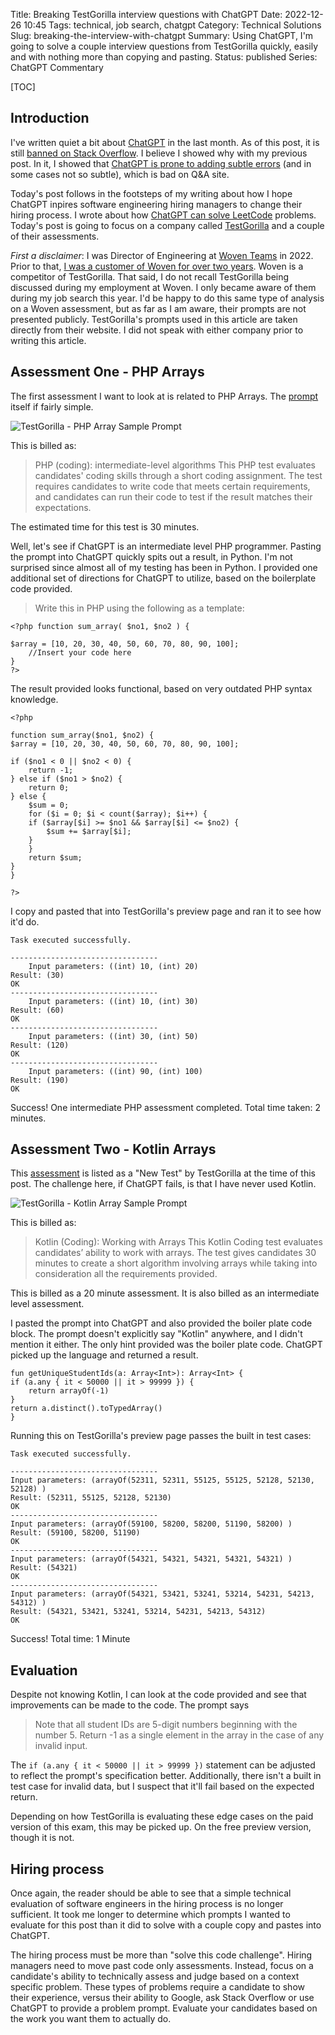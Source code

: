 Title: Breaking TestGorilla interview questions with ChatGPT
Date: 2022-12-26 10:45
Tags: technical, job search, chatgpt
Category: Technical Solutions
Slug: breaking-the-interview-with-chatgpt
Summary: Using ChatGPT, I'm going to solve a couple interview questions from TestGorilla quickly, easily and with nothing more than copying and pasting.
Status: published
Series: ChatGPT Commentary

[TOC]

## Introduction

I've written quiet a bit about [ChatGPT][1] in the last month. As of this post, it is still [banned on Stack Overflow][2]. I believe I showed
why with my previous post. In it, I showed that [ChatGPT is prone to adding subtle errors][3] (and in some cases not so subtle), which is bad on
Q&A site. 

Today's post follows in the footsteps of my writing about how I hope ChatGPT inpires software engineering hiring managers to change their 
hiring process. I wrote about how [ChatGPT can solve LeetCode][4] problems. Today's post is going to focus on a company called [TestGorilla][5] and a 
couple of their assessments.

_First a disclaimer_: I was Director of Engineering at [Woven Teams][6] in 2022. Prior to that, [I was a customer of Woven for over two years][7]. 
Woven is a competitor of TestGorilla. That said, I do not recall TestGorilla being discussed during my employment at Woven. 
I only became aware of them during my job search this year. I'd be happy to do this same type of analysis on a Woven assessment, but as far 
as I am aware, their prompts are not presented publicly. TestGorilla's prompts used in this article are taken directly from their website. I did not 
speak with either company prior to writing this article.

## Assessment One - PHP Arrays

The first assessment I want to look at is related to PHP Arrays. The [prompt][8] itself if fairly simple.

![TestGorilla - PHP Array Sample Prompt][9]

This is billed as:

> PHP (coding): intermediate-level algorithms
> This PHP test evaluates candidates' coding skills through a short coding assignment. The test requires candidates to write code that meets certain requirements, and candidates can run their code to test if the result matches their expectations.

The estimated time for this test is 30 minutes. 

Well, let's see if ChatGPT is an intermediate level PHP programmer. Pasting the prompt into ChatGPT quickly spits out a result, in Python. I'm not
surprised since almost all of my testing has been in Python. I provided one additional set of directions for ChatGPT to utilize, based on the boilerplate
code provided.

> Write this in PHP using the following as a template:

    <?php function sum_array( $no1, $no2 ) {
    
    $array = [10, 20, 30, 40, 50, 60, 70, 80, 90, 100];
        //Insert your code here 
    }
    ?>

The result provided looks functional, based on very outdated PHP syntax knowledge.

    <?php

    function sum_array($no1, $no2) {
    $array = [10, 20, 30, 40, 50, 60, 70, 80, 90, 100];

    if ($no1 < 0 || $no2 < 0) {
        return -1;
    } else if ($no1 > $no2) {
        return 0;
    } else {
        $sum = 0;
        for ($i = 0; $i < count($array); $i++) {
        if ($array[$i] >= $no1 && $array[$i] <= $no2) {
            $sum += $array[$i];
        }
        }
        return $sum;
    }
    }

    ?>

I copy and pasted that into TestGorilla's preview page and ran it to see how it'd do. 

    Task executed successfully.

    ---------------------------------
        Input parameters: ((int) 10, (int) 20)
    Result: (30)
    OK
    ---------------------------------
        Input parameters: ((int) 10, (int) 30)
    Result: (60)
    OK
    ---------------------------------
        Input parameters: ((int) 30, (int) 50)
    Result: (120)
    OK
    ---------------------------------
        Input parameters: ((int) 90, (int) 100)
    Result: (190)
    OK


Success! One intermediate PHP assessment completed. Total time taken: 2 minutes. 

## Assessment Two - Kotlin Arrays

This [assessment][10] is listed as a "New Test" by TestGorilla at the time of this post. The challenge here, if ChatGPT fails, is that I have never
used Kotlin. 

![TestGorilla - Kotlin Array Sample Prompt][11]

This is billed as:

> Kotlin (Coding): Working with Arrays
> This Kotlin Coding test evaluates candidates’ ability to work with arrays. The test gives candidates 30 minutes to create a short algorithm involving arrays while taking into consideration all the requirements provided.

This is billed as a 20 minute assessment. It is also billed as an intermediate level assessment. 

I pasted the prompt into ChatGPT and also provided the boiler plate code block. The prompt doesn't explicitly say "Kotlin" anywhere, and I didn't mention
it either. The only hint provided was the boiler plate code. ChatGPT picked up the language and returned a result.

    fun getUniqueStudentIds(a: Array<Int>): Array<Int> {
    if (a.any { it < 50000 || it > 99999 }) {
        return arrayOf(-1)
    }
    return a.distinct().toTypedArray()
    }

Running this on TestGorilla's preview page passes the built in test cases:

    Task executed successfully.

    ---------------------------------
    Input parameters: (arrayOf(52311, 52311, 55125, 55125, 52128, 52130, 52128) )
    Result: (52311, 55125, 52128, 52130)
    OK
    ---------------------------------
    Input parameters: (arrayOf(59100, 58200, 58200, 51190, 58200) )
    Result: (59100, 58200, 51190)
    OK
    ---------------------------------
    Input parameters: (arrayOf(54321, 54321, 54321, 54321, 54321) )
    Result: (54321)
    OK
    ---------------------------------
    Input parameters: (arrayOf(54321, 53421, 53241, 53214, 54231, 54213, 54312) )
    Result: (54321, 53421, 53241, 53214, 54231, 54213, 54312)
    OK

Success! Total time: 1 Minute

## Evaluation

Despite not knowing Kotlin, I can look at the code provided and see that improvements can be made to the code. The prompt says 

> Note that all student IDs are 5-digit numbers beginning with the number 5. Return -1 as a single element in the array in the case of any invalid input.

The `if (a.any { it < 50000 || it > 99999 })` statement can be adjusted to reflect the prompt's specification better. Additionally, there isn't a 
built in test case for invalid data, but I suspect that it'll fail based on the expected return.

Depending on how TestGorilla is evaluating these edge cases on the paid version of this exam, this may be picked up. On the free preview version, though
it is not. 

## Hiring process

Once again, the reader should be able to see that a simple technical evaluation of software engineers in the hiring process is no longer sufficient. It 
took me longer to determine which prompts I wanted to evaluate for this post than it did to solve with a couple copy and pastes into ChatGPT. 

The hiring process must be more than "solve this code challenge". Hiring managers need to move past code only assessments. Instead, focus on a 
candidate's ability to technically assess and judge based on a context specific problem. These types of problems require a candidate to show their
experience, versus their ability to Google, ask Stack Overflow or use ChatGPT to provide a problem prompt. Evaluate your candidates based on the 
work you want them to actually do. 



 [1]: https://openai.com/blog/chatgpt/
 [2]: {filename}2022_12_05_stack_overflow_bans_chatgpt.md
 [3]: {filename}2022_12_20_play_with_chatgpt_and_pf_api.md
 [4]: {filename}2022_12_15_get_rid_leetcode_interviews.md
 [5]: https://www.testgorilla.com/
 [6]: https://www.woventeams.com/
 [7]: {filename}2022_06_04_the_other_side_of_the_mirror.md
 [8]: https://app.testgorilla.com/preview/105976?language=en
 [9]: {attach}images/testgorilla-php-array.png
 [10]: https://app.testgorilla.com/preview/788899?language=en
 [11]: {attach}images/testgorilla-kotlin-array.png